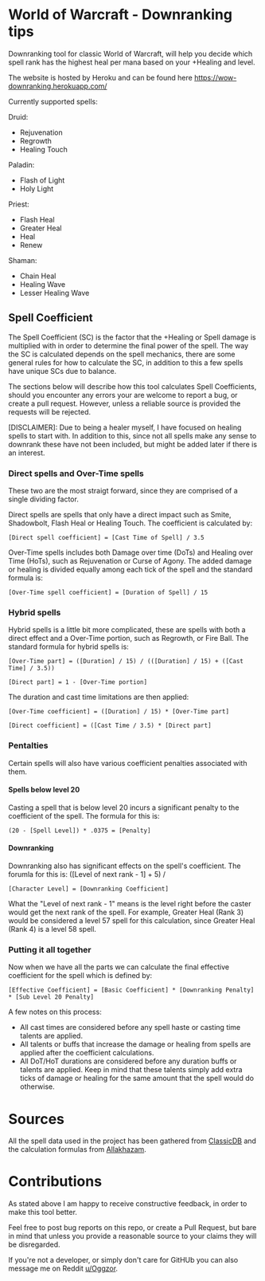 # World of Warcraft - Downranking tips
Downranking tool for classic World of Warcraft, will help you decide which spell rank has the highest heal per mana based on your +Healing and level. 

The website is hosted by Heroku and can be found here https://wow-downranking.herokuapp.com/

Currently supported spells:

Druid:
* Rejuvenation
* Regrowth
* Healing Touch

Paladin:
* Flash of Light
* Holy Light

Priest:
* Flash Heal
* Greater Heal
* Heal
* Renew

Shaman:
* Chain Heal
* Healing Wave
* Lesser Healing Wave

## Spell Coefficient
The Spell Coefficient (SC) is the factor that the +Healing or Spell damage is multiplied with in order to determine the final power of the spell. The way the SC is calculated depends on the spell mechanics, there are some general rules for how to calculate the SC, in addition to this a few spells have unique SCs due to balance.

The sections below will describe how this tool calculates Spell Coefficients, should you encounter any errors your are welcome to report a bug, or create a pull request. However, unless a reliable source is provided the requests will be rejected.

[DISCLAIMER]: Due to being a healer myself, I have focused on healing spells to start with. In addition to this, since not all spells make any sense to downrank these have not been included, but might be added later if there is an interest.

### Direct spells and Over-Time spells
These two are the most straigt forward, since they are comprised of a single dividing factor.

Direct spells are spells that only have a direct impact such as Smite, Shadowbolt, Flash Heal or Healing Touch. The coefficient is calculated by:

```[Direct spell coefficient] = [Cast Time of Spell] / 3.5```

Over-Time spells includes both Damage over time (DoTs) and Healing over Time (HoTs), such as Rejuvenation or Curse of Agony. The added damage or healing is divided equally among each tick of the spell and the standard formula is:

```[Over-Time spell coefficient] = [Duration of Spell] / 15```


### Hybrid spells
Hybrid spells is a little bit more complicated, these are spells with both a direct effect and a Over-Time portion, such as Regrowth, or Fire Ball. The standard formula for hybrid spells is:

```[Over-Time part] = ([Duration] / 15) / (([Duration] / 15) + ([Cast Time] / 3.5))```

```[Direct part] = 1 - [Over-Time portion]```

The duration and cast time limitations are then applied:

```[Over-Time coefficient] = ([Duration] / 15) * [Over-Time part]```

```[Direct coefficient] = ([Cast Time / 3.5) * [Direct part]```

### Pentalties
Certain spells will also have various coefficient penalties associated with them.

#### Spells below level 20
Casting a spell that is below level 20 incurs a significant penalty to the coefficient of the spell. The formula for this is:

```(20 - [Spell Level]) * .0375 = [Penalty]```

#### Downranking
Downranking also has significant effects on the spell's coefficient. The forumla for this is: ([Level of next rank - 1] + 5) / 

```[Character Level] = [Downranking Coefficient]```

What the "Level of next rank - 1" means is the level right before the caster would get the next rank of the spell. For example, Greater Heal (Rank 3) would be considered a level 57 spell for this calculation, since Greater Heal (Rank 4) is a level 58 spell.

### Putting it all together
Now when we have all the parts we can calculate the final effective coefficient for the spell which is defined by:

```[Effective Coefficient] = [Basic Coefficient] * [Downranking Penalty] * [Sub Level 20 Penalty]```

A few notes on this process:

* All cast times are considered before any spell haste or casting time talents are applied.
* All talents or buffs that increase the damage or healing from spells are applied after the coefficient calculations.
* All DoT/HoT durations are considered before any duration buffs or talents are applied. Keep in mind that these talents simply add extra ticks of damage or healing for the same amount that the spell would do otherwise.

# Sources
All the spell data used in the project has been gathered from [ClassicDB](https://classicdb.ch/) and the calculation formulas from [Allakhazam](http://wow.allakhazam.com/wiki/spell_coefficient_(wow)).

# Contributions
As stated above I am happy to receive constructive feedback, in order to make this tool better.

Feel free to post bug reports on this repo, or create a Pull Request, but bare in mind that unless you provide a reasonable source to your claims they will be disregarded.

If you're not a developer, or simply don't care for GitHUb you can also message me on Reddit [u/Oggzor](https://www.reddit.com/user/Oggzor).
